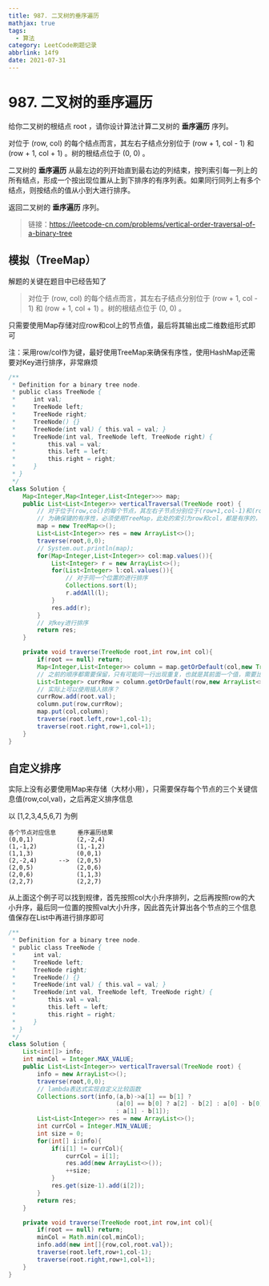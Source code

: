 ```yaml
---
title: 987. 二叉树的垂序遍历
mathjax: true
tags:
  - 算法
category: LeetCode刷题记录
abbrlink: 14f9
date: 2021-07-31
---
```

# 987. 二叉树的垂序遍历

给你二叉树的根结点 root ，请你设计算法计算二叉树的 **垂序遍历** 序列。

对位于 (row, col) 的每个结点而言，其左右子结点分别位于 (row + 1, col - 1) 和 (row + 1, col + 1) 。树的根结点位于 (0, 0) 。

二叉树的 **垂序遍历** 从最左边的列开始直到最右边的列结束，按列索引每一列上的所有结点，形成一个按出现位置从上到下排序的有序列表。如果同行同列上有多个结点，则按结点的值从小到大进行排序。

返回二叉树的 **垂序遍历** 序列。

> 链接：https://leetcode-cn.com/problems/vertical-order-traversal-of-a-binary-tree

<!-- more -->

## 模拟（TreeMap）

解题的关键在题目中已经告知了

> 对位于 (row, col) 的每个结点而言，其左右子结点分别位于 (row + 1, col - 1) 和 (row + 1, col + 1) 。树的根结点位于 (0, 0) 。

只需要使用Map存储对应row和col上的节点值，最后将其输出成二维数组形式即可

注：采用row/col作为键，最好使用TreeMap来确保有序性，使用HashMap还需要对Key进行排序，非常麻烦

```java
/**
 * Definition for a binary tree node.
 * public class TreeNode {
 *     int val;
 *     TreeNode left;
 *     TreeNode right;
 *     TreeNode() {}
 *     TreeNode(int val) { this.val = val; }
 *     TreeNode(int val, TreeNode left, TreeNode right) {
 *         this.val = val;
 *         this.left = left;
 *         this.right = right;
 *     }
 * }
 */
class Solution {
    Map<Integer,Map<Integer,List<Integer>>> map;
    public List<List<Integer>> verticalTraversal(TreeNode root) {
        // 对于位于(row,col)的每个节点，其左右子节点分别位于(row+1,col-1)和(row+1,col+1)，树的根节点位于(0,0)
        // 为确保键的有序性，必须使用TreeMap，此处的索引为row和col，都是有序的，因此使用TreeMap会比HashMap更好
        map = new TreeMap<>();
        List<List<Integer>> res = new ArrayList<>();
        traverse(root,0,0);
        // System.out.println(map);
        for(Map<Integer,List<Integer>> col:map.values()){
            List<Integer> r = new ArrayList<>();
            for(List<Integer> l:col.values()){
                // 对于同一个位置的进行排序
                Collections.sort(l);
                r.addAll(l);
            }
            res.add(r);
        }
        // 对key进行排序
        return res;
    }

    private void traverse(TreeNode root,int row,int col){
        if(root == null) return;
        Map<Integer,List<Integer>> column = map.getOrDefault(col,new TreeMap<>());
        // 之前的顺序都需要保留，只有可能同一行出现重复，也就是其前面一个值，需要比较一下
        List<Integer> currRow = column.getOrDefault(row,new ArrayList<>());
        // 实际上可以使用插入排序？
        currRow.add(root.val);
        column.put(row,currRow);
        map.put(col,column);
        traverse(root.left,row+1,col-1);
        traverse(root.right,row+1,col+1);
    }
}
```



## 自定义排序

实际上没有必要使用Map来存储（大材小用），只需要保存每个节点的三个关键信息值(row,col,val)，之后再定义排序信息

以 [1,2,3,4,5,6,7] 为例

```
各个节点对应信息      垂序遍历结果
(0,0,1)            (2,-2,4)
(1,-1,2)           (1,-1,2)
(1,1,3)            (0,0,1)
(2,-2,4)      -->  (2,0,5)
(2,0,5)            (2,0,6)
(2,0,6)            (1,1,3)
(2,2,7)            (2,2,7)
```

从上面这个例子可以找到规律，首先按照col大小升序排列，之后再按照row的大小升序，最后同一位置的按照val大小升序，因此首先计算出各个节点的三个信息值保存在List中再进行排序即可

```java
/**
 * Definition for a binary tree node.
 * public class TreeNode {
 *     int val;
 *     TreeNode left;
 *     TreeNode right;
 *     TreeNode() {}
 *     TreeNode(int val) { this.val = val; }
 *     TreeNode(int val, TreeNode left, TreeNode right) {
 *         this.val = val;
 *         this.left = left;
 *         this.right = right;
 *     }
 * }
 */
class Solution {
    List<int[]> info;
    int minCol = Integer.MAX_VALUE;
    public List<List<Integer>> verticalTraversal(TreeNode root) {
        info = new ArrayList<>();
        traverse(root,0,0);
        // lambda表达式实现自定义比较函数
        Collections.sort(info,(a,b)->a[1] == b[1] ? 
                              (a[0] == b[0] ? a[2] - b[2] : a[0] - b[0]) 
                              : a[1] - b[1]);
        List<List<Integer>> res = new ArrayList<>();
        int currCol = Integer.MIN_VALUE;
        int size = 0;
        for(int[] i:info){
            if(i[1] != currCol){
                currCol = i[1];
                res.add(new ArrayList<>());
                ++size;
            }
            res.get(size-1).add(i[2]);
        }
        return res;
    }

    private void traverse(TreeNode root,int row,int col){
        if(root == null) return;
        minCol = Math.min(col,minCol);
        info.add(new int[]{row,col,root.val});
        traverse(root.left,row+1,col-1);
        traverse(root.right,row+1,col+1);
    }
}
```

